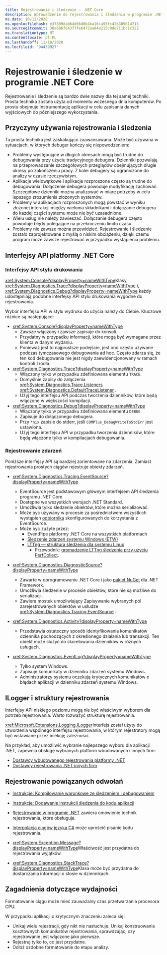 ```yaml
---
title: Rejestrowanie i śledzenie — .NET Core
description: Wprowadzenie do rejestrowania i śledzenia w programie .NET Core.
ms.date: 10/12/2020
ms.openlocfilehash: e3f809dab64d66d8b4ba16ca55fc426309614715
ms.sourcegitcommit: 30a686fd4377fe6472aa04e215c0de711bc1c322
ms.translationtype: MT
ms.contentlocale: pl-PL
ms.lasthandoff: 11/10/2020
ms.locfileid: "94439927"
---
```

# <a name="net-core-logging-and-tracing"></a>Rejestrowanie i śledzenie w programie .NET Core

Rejestrowanie i śledzenie są bardzo dwie nazwy dla tej samej techniki. Prosta technika została użyta od momentu wczesnego dnia komputerów. Po prostu obejmuje instrumentację aplikacji w celu zapisania danych wyjściowych do późniejszego wykorzystania.

## <a name="reasons-to-use-logging-and-tracing"></a>Przyczyny używania rejestrowania i śledzenia

Ta prosta technika jest zaskakująco zaawansowana. Może być używana w sytuacjach, w których debuger kończy się niepowodzeniem:

- Problemy występujące w długich okresach mogą być trudne do debugowania przy użyciu tradycyjnego debugera. Dzienniki pozwalają na przeprowadzanie szczegółowych przeglądów obejmujących długie okresy po zakończeniu pracy. Z kolei debugery są ograniczone do analizy w czasie rzeczywistym.
- Aplikacje wielowątkowe i aplikacje rozproszone często są trudne do debugowania.  Dołączenie debugera powoduje modyfikację zachowań. Szczegółowe dzienniki można analizować w miarę potrzeby w celu lepszego zrozumienia złożonych systemów.
- Problemy w aplikacjach rozproszonych mogą powstać w wyniku złożonej interakcji między wieloma składnikami i dołączanie debugera do każdej części systemu może nie być uzasadnione.
- Wielu usług nie należy zawieszać. Dołączanie debugera często powoduje błędy polegające na przekroczeniu limitu czasu.
- Problemy nie zawsze można przewidzieć. Rejestrowanie i śledzenie zostało zaprojektowane z myślą o niskim obciążeniu, dzięki czemu program może zawsze rejestrować w przypadku wystąpienia problemu.

## <a name="net-core-apis"></a>Interfejsy API platformy .NET Core

### <a name="print-style-apis"></a>Interfejsy API stylu drukowania

<xref:System.Console?displayProperty=nameWithType>Klasy, <xref:System.Diagnostics.Trace?displayProperty=nameWithType> i, <xref:System.Diagnostics.Debug?displayProperty=nameWithType> każdy udostępniają podobne interfejsy API stylu drukowania wygodne do rejestrowania.

Wybór interfejsu API w stylu wydruku do użycia należy do Ciebie. Kluczowe różnice są następujące:

- <xref:System.Console?displayProperty=nameWithType>
  - Zawsze włączony i zawsze zapisuje do konsoli.
  - Przydatny w przypadku informacji, które mogą być wymagane przez klienta w danym wydaniu.
  - Ponieważ jest to najprostsze podejście, jest ono często używane podczas tymczasowego debugowania ad hoc. Często zdarza się, że ten kod debugowania nie jest nigdy zaewidencjonowany w ramach kontroli źródła.
- <xref:System.Diagnostics.Trace?displayProperty=nameWithType>
  - Włączony tylko w przypadku zdefiniowana elementu `TRACE`.
  - Domyślnie zapisy do załączenia <xref:System.Diagnostics.Trace.Listeners> <xref:System.Diagnostics.DefaultTraceListener> .
  - Użyj tego interfejsu API podczas tworzenia dzienników, które będą włączone w większości kompilacji.
- <xref:System.Diagnostics.Debug?displayProperty=nameWithType>
  - Włączony tylko w przypadku zdefiniowana elementu `DEBUG`.
  - Zapisuje do dołączonego debugera.
  - Przy `*nix` zapisie do stderr, jeśli `COMPlus_DebugWriteToStdErr` jest ustawiona.
  - Użyj tego interfejsu API w przypadku tworzenia dzienników, które będą włączone tylko w kompilacjach debugowania.

### <a name="logging-events"></a>Rejestrowanie zdarzeń

Poniższe interfejsy API są bardziej zorientowane na zdarzenia. Zamiast rejestrowania prostych ciągów rejestruje obiekty zdarzeń.

- <xref:System.Diagnostics.Tracing.EventSource?displayProperty=nameWithType>
  - EventSource jest podstawowym głównym interfejsem API śledzenia programu .NET Core.
  - Dostępne we wszystkich wersjach .NET Standard.
  - Umożliwia tylko śledzenie obiektów, które można serializować.
  - Może być używany w procesie za pośrednictwem wszystkich wystąpień [odbiornika](xref:System.Diagnostics.Tracing.EventListener) skonfigurowanych do korzystania z EventSource.
  - Może być zużyte przez:
    - EventPipe platformy .NET Core na wszystkich platformach
    - [Śledzenie zdarzeń systemu Windows (ETW)](/windows/win32/etw/event-tracing-portal)
    - [LTTng — struktura śledzenia dla systemu Linux](https://lttng.org/)
      - Przewodnik: [gromadzenie LTTng śledzenia przy użyciu PerfCollect](trace-perfcollect-lttng.md).

- <xref:System.Diagnostics.DiagnosticSource?displayProperty=nameWithType>
  - Zawarte w oprogramowaniu .NET Core i jako [pakiet NuGet](https://www.nuget.org/packages/System.Diagnostics.DiagnosticSource) dla .NET Framework.
  - Umożliwia śledzenie w procesie obiektów, które nie są możliwe do serializacji.
  - Zawiera mostek umożliwiający Zapisywanie wybranych pól zarejestrowanych obiektów w usłudze <xref:System.Diagnostics.Tracing.EventSource> .

- <xref:System.Diagnostics.Activity?displayProperty=nameWithType>
  - Przedstawia ostateczny sposób identyfikowania komunikatów dziennika pochodzących z określonego działania lub transakcji. Ten obiekt może służyć do skorelowania dzienników w różnych usługach.

- <xref:System.Diagnostics.EventLog?displayProperty=nameWithType>
  - Tylko system Windows.
  - Zapisuje komunikaty w dzienniku zdarzeń systemu Windows.
  - Administratorzy systemu oczekują krytycznych komunikatów o błędach aplikacji w dzienniku zdarzeń systemu Windows.

## <a name="ilogger-and-logging-frameworks"></a>ILogger i struktury rejestrowania

Interfejsy API niskiego poziomu mogą nie być właściwym wyborem dla potrzeb rejestrowania. Warto rozważyć strukturę rejestrowania.

<xref:Microsoft.Extensions.Logging.ILogger>Interfejs został użyty do utworzenia wspólnego interfejsu rejestrowania, w którym rejestratory mogą być wstawiane przez iniekcję zależności.

Na przykład, aby umożliwić wybranie najlepszego wyboru dla aplikacji .NET, zapewnia obsługę wybranych platform wbudowanych i innych firm:

- [Dostawcy wbudowanego rejestrowania platformy .NET](../extensions/logging-providers.md#built-in-logging-providers)
- [Dostawcy rejestrowania .NET innych firm](../extensions/logging-providers.md#third-party-logging-providers)

## <a name="logging-related-references"></a>Rejestrowanie powiązanych odwołań

- [Instrukcje: Kompilowanie warunkowe ze śledzeniem i debugowaniem](../../framework/debug-trace-profile/how-to-compile-conditionally-with-trace-and-debug.md)

- [Instrukcje: Dodawanie instrukcji śledzenia do kodu aplikacji](../../framework/debug-trace-profile/how-to-add-trace-statements-to-application-code.md)

- [Rejestrowanie w programie .NET](../extensions/logging.md) zawiera omówienie technik rejestrowania, które obsługuje.

- [Interpolacja ciągów języka C#](../../csharp/language-reference/tokens/interpolated.md) może uprościć pisanie kodu rejestrowania.

- <xref:System.Exception.Message?displayProperty=nameWithType>Właściwość jest przydatna do rejestrowania wyjątków.

- <xref:System.Diagnostics.StackTrace?displayProperty=nameWithType>Klasa może być przydatna do dostarczania informacji o stosie w dziennikach.

## <a name="performance-considerations"></a>Zagadnienia dotyczące wydajności

Formatowanie ciągu może mieć zauważalny czas przetwarzania procesora CPU.

W przypadku aplikacji o krytycznym znaczeniu zaleca się:

- Unikaj wielu rejestracji, gdy nikt nie nasłuchuje. Unikaj konstruowania kosztownych komunikatów rejestrowania, sprawdzając, czy rejestrowanie jest włączone jako pierwsze.
- Rejestruj tylko to, co jest przydatne.
- Odłóż ozdobne formatowanie do etapu analizy.
